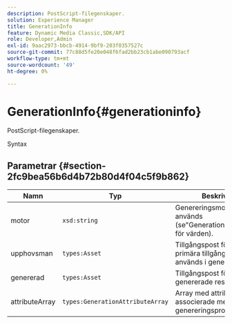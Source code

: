 ```yaml
---
description: PostScript-filegenskaper.
solution: Experience Manager
title: GenerationInfo
feature: Dynamic Media Classic,SDK/API
role: Developer,Admin
exl-id: 9aac2973-bbcb-4914-9bf9-203f0357527c
source-git-commit: 77c88d5fe20e048f6fad2bb23cb1abe090793acf
workflow-type: tm+mt
source-wordcount: '49'
ht-degree: 0%

---
```


# GenerationInfo{#generationinfo}

PostScript-filegenskaper.

Syntax

## Parametrar {#section-2fc9bea56b6d4b72b80d4f04c5f9b862}

| Namn | Typ | Beskrivning |
|---|---|---|
| motor | `xsd:string` | Genereringsmotor som används (se&quot;Generationsinformation&quot; för värden). |
| upphovsman | `types:Asset` | Tillgångspost för den primära tillgång som används i genereringen. |
| genererad | `types:Asset` | Tillgångspost för den genererade resursen. |
| attributeArray | `types:GenerationAttributeArray` | Array med attribut som är associerade med genereringsprocessen. |
